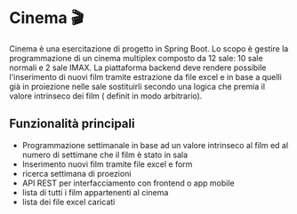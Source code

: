 # Cinema 🎬

Cinema è una esercitazione di progetto in Spring Boot.
Lo scopo è  gestire la programmazione di un cinema multiplex composto da 12 sale: 10 sale normali e 2 sale IMAX.
La piattaforma backend deve rendere possibile l'inserimento di nuovi film tramite estrazione da file excel e in base a quelli già in proiezione nelle sale sostituirli secondo una logica che premia il valore intrinseco dei film ( definit in modo arbitrario).

## Funzionalità principali

- Programmazione settimanale in base ad un valore intrinseco al film ed al numero di settimane che il film è stato in sala 
- Inserimento nuovi film tramite file excel e form
- ricerca settimana di proezioni
- API REST per interfacciamento con frontend o app mobile
- lista di tutti i film appartenenti al cinema
- lista dei file excel caricati


